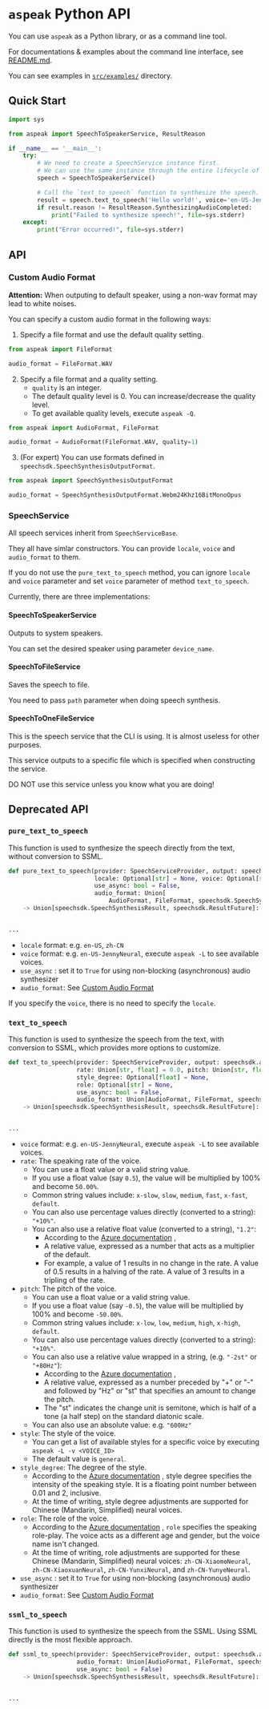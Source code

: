 # `aspeak` Python API

You can use `aspeak` as a Python library, or as a command line tool.

For documentations & examples about the command line interface, see [README.md](README.md).

You can see examples in [`src/examples/`](src/examples) directory.

## Quick Start

```python
import sys

from aspeak import SpeechToSpeakerService, ResultReason

if __name__ == '__main__':
    try:
        # We need to create a SpeechService instance first.
        # We can use the same instance through the entire lifecycle of the application.
        speech = SpeechToSpeakerService()

        # Call the `text_to_speech` function to synthesize the speech.
        result = speech.text_to_speech('Hello world!', voice='en-US-JennyNeural', style='excited')
        if result.reason != ResultReason.SynthesizingAudioCompleted:
            print("Failed to synthesize speech!", file=sys.stderr)
    except:
        print("Error occurred!", file=sys.stderr)
```

## API

### Custom Audio Format

**Attention:** When outputing to default speaker, using a non-wav format may lead to white noises.

You can specify a custom audio format in the following ways:

1. Specify a file format and use the default quality setting.

```python
from aspeak import FileFormat

audio_format = FileFormat.WAV
```

2. Specify a file format and a quality setting.
    - `quality` is an integer.
    - The default quality level is 0. You can increase/decrease the quality level.
    - To get available quality levels, execute `aspeak -Q`.

```python
from aspeak import AudioFormat, FileFormat

audio_format = AudioFormat(FileFormat.WAV, quality=1)
```

3. (For expert) You can use formats defined in `speechsdk.SpeechSynthesisOutputFormat`.

```python
from aspeak import SpeechSynthesisOutputFormat

audio_format = SpeechSynthesisOutputFormat.Webm24Khz16BitMonoOpus
```

### SpeechService

All speech services inherit from `SpeechServiceBase`.

They all have simlar constructors. You can provide `locale`, `voice` and `audio_format` to them.

If you do not use the `pure_text_to_speech` method, you can ignore `locale` and `voice` parameter
and set `voice` parameter of method `text_to_speech`.

Currently, there are three implementations:

#### SpeechToSpeakerService

Outputs to system speakers.

You can set the desired speaker using parameter `device_name`. 

#### SpeechToFileService

Saves the speech to file.

You need to pass `path` parameter when doing speech synthesis.

#### SpeechToOneFileService

This is the speech service that the CLI is using. It is almost useless for other purposes.

This service outputs to a specific file which is specified when constructing the service.

DO NOT use this service unless you know what you are doing!

## Deprecated API

### `pure_text_to_speech`

This function is used to synthesize the speech directly from the text, without conversion to SSML.

```python
def pure_text_to_speech(provider: SpeechServiceProvider, output: speechsdk.audio.AudioOutputConfig, text: str,
                        locale: Optional[str] = None, voice: Optional[str] = None,
                        use_async: bool = False,
                        audio_format: Union[
                            AudioFormat, FileFormat, speechsdk.SpeechSynthesisOutputFormat, None] = None)
    -> Union[speechsdk.SpeechSynthesisResult, speechsdk.ResultFuture]:


...
```

- `locale` format: e.g. `en-US`, `zh-CN`
- `voice` format: e.g. `en-US-JennyNeural`, execute `aspeak -L` to see available voices.
- `use_async` : set it to `True` for using non-blocking (asynchronous) audio synthesizer
- `audio_format`: See [Custom Audio Format](#custom-audio-format)

If you specify the `voice`, there is no need to specify the `locale`.

### `text_to_speech`

This function is used to synthesize the speech from the text,
with conversion to SSML, which provides more options to customize.

```python
def text_to_speech(provider: SpeechServiceProvider, output: speechsdk.audio.AudioOutputConfig, text: str, voice: str,
                   rate: Union[str, float] = 0.0, pitch: Union[str, float] = 0.0, style: str = "general",
                   style_degree: Optional[float] = None,
                   role: Optional[str] = None,
                   use_async: bool = False,
                   audio_format: Union[AudioFormat, FileFormat, speechsdk.SpeechSynthesisOutputFormat, None] = None)
    -> Union[speechsdk.SpeechSynthesisResult, speechsdk.ResultFuture]:


...
```

- `voice` format: e.g. `en-US-JennyNeural`, execute `aspeak -L` to see available voices.
- `rate`: The speaking rate of the voice.
    - You can use a float value or a valid string value.
    - If you use a float value (say `0.5`), the value will be multiplied by 100% and become `50.00%`.
    - Common string values include: `x-slow`, `slow`, `medium`, `fast`, `x-fast`, `default`.
    - You can also use percentage values directly (converted to a string): `"+10%"`.
    - You can also use a relative float value (converted to a string), `"1.2"`:
        - According to
          the [Azure documentation](https://docs.microsoft.com/en-us/azure/cognitive-services/speech-service/speech-synthesis-markup?tabs=csharp#adjust-prosody)
          ,
        - A relative value, expressed as a number that acts as a multiplier of the default.
        - For example, a value of 1 results in no change in the rate. A value of 0.5 results in a halving of the rate. A
          value of 3 results in a tripling of the rate.
- `pitch`: The pitch of the voice.
    - You can use a float value or a valid string value.
    - If you use a float value (say `-0.5`), the value will be multiplied by 100% and become `-50.00%`.
    - Common string values include: `x-low`, `low`, `medium`, `high`, `x-high`, `default`.
    - You can also use percentage values directly (converted to a string): `"+10%"`.
    - You can also use a relative value wrapped in a string, (e.g. `"-2st"` or `"+80Hz"`):
        - According to
          the [Azure documentation](https://docs.microsoft.com/en-us/azure/cognitive-services/speech-service/speech-synthesis-markup?tabs=csharp#adjust-prosody)
          ,
        - A relative value, expressed as a number preceded by "+" or "-" and followed by "Hz" or "st" that specifies an
          amount to change the pitch.
        - The "st" indicates the change unit is semitone, which is half of a tone (a half step) on the standard diatonic
          scale.
    - You can also use an absolute value: e.g. `"600Hz"`
- `style`: The style of the voice.
    - You can get a list of available styles for a specific voice by executing `aspeak -L -v <VOICE_ID>`
    - The default value is `general`.
- `style_degree`: The degree of the style.
    - According to the
      [Azure documentation](https://docs.microsoft.com/en-us/azure/cognitive-services/speech-service/speech-synthesis-markup?tabs=csharp#adjust-speaking-styles)
      , style degree specifies the intensity of the speaking style.
      It is a floating point number between 0.01 and 2, inclusive.
    - At the time of writing, style degree adjustments are supported for Chinese (Mandarin, Simplified) neural voices.
- `role`: The role of the voice.
    - According to the
      [Azure documentation](https://docs.microsoft.com/en-us/azure/cognitive-services/speech-service/speech-synthesis-markup?tabs=csharp#adjust-speaking-styles)
      , `role` specifies the speaking role-play. The voice acts as a different age and gender, but the voice name isn't
      changed.
    - At the time of writing, role adjustments are supported for these Chinese (Mandarin, Simplified) neural voices:
      `zh-CN-XiaomoNeural`, `zh-CN-XiaoxuanNeural`, `zh-CN-YunxiNeural`, and `zh-CN-YunyeNeural`.
- `use_async` : set it to `True` for using non-blocking (asynchronous) audio synthesizer
- `audio_format`: See [Custom Audio Format](#custom-audio-format)

### `ssml_to_speech`

This function is used to synthesize the speech from the SSML. Using SSML directly is the most flexible approach.

```python
def ssml_to_speech(provider: SpeechServiceProvider, output: speechsdk.audio.AudioOutputConfig, ssml: str,
                   audio_format: Union[AudioFormat, FileFormat, speechsdk.SpeechSynthesisOutputFormat, None],
                   use_async: bool = False)
    -> Union[speechsdk.SpeechSynthesisResult, speechsdk.ResultFuture]:


...
```

